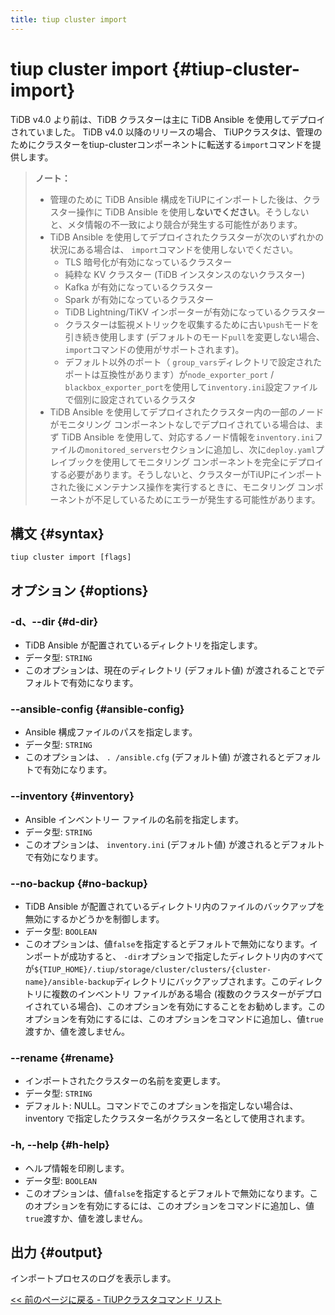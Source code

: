 ```yaml
---
title: tiup cluster import
---
```


# tiup cluster import {#tiup-cluster-import}

TiDB v4.0 より前は、TiDB クラスターは主に TiDB Ansible を使用してデプロイされていました。 TiDB v4.0 以降のリリースの場合、 TiUPクラスタは、管理のためにクラスターをtiup-clusterコンポーネントに転送する`import`コマンドを提供します。

> **ノート：**
>
> -   管理のために TiDB Ansible 構成をTiUPにインポートした後は、クラスター操作に TiDB Ansible を使用し**ないでください**。そうしないと、メタ情報の不一致により競合が発生する可能性があります。
> -   TiDB Ansible を使用してデプロイされたクラスターが次のいずれかの状況にある場合は、 `import`コマンドを使用しないでください。
>     -   TLS 暗号化が有効になっているクラスター
>     -   純粋な KV クラスター (TiDB インスタンスのないクラスター)
>     -   Kafka が有効になっているクラスター
>     -   Spark が有効になっているクラスター
>     -   TiDB Lightning/TiKV インポーターが有効になっているクラスター
>     -   クラスターは監視メトリックを収集するために古い`push`モードを引き続き使用します (デフォルトのモード`pull`を変更しない場合、 `import`コマンドの使用がサポートされます)。
>     -   デフォルト以外のポート（ `group_vars`ディレクトリで設定されたポートは互換性があります）が`node_exporter_port` / `blackbox_exporter_port`を使用して`inventory.ini`設定ファイルで個別に設定されているクラスタ
> -   TiDB Ansible を使用してデプロイされたクラスター内の一部のノードがモニタリング コンポーネントなしでデプロイされている場合は、まず TiDB Ansible を使用して、対応するノード情報を`inventory.ini`ファイルの`monitored_servers`セクションに追加し、次に`deploy.yaml`プレイブックを使用してモニタリング コンポーネントを完全にデプロイする必要があります。そうしないと、クラスターがTiUPにインポートされた後にメンテナンス操作を実行するときに、モニタリング コンポーネントが不足しているためにエラーが発生する可能性があります。

## 構文 {#syntax}

```shell
tiup cluster import [flags]
```

## オプション {#options}

### -d、--dir {#d-dir}

-   TiDB Ansible が配置されているディレクトリを指定します。
-   データ型: `STRING`
-   このオプションは、現在のディレクトリ (デフォルト値) が渡されることでデフォルトで有効になります。

### --ansible-config {#ansible-config}

-   Ansible 構成ファイルのパスを指定します。
-   データ型: `STRING`
-   このオプションは、 `. /ansible.cfg` (デフォルト値) が渡されるとデフォルトで有効になります。

### &#x20;--inventory {#inventory}

-   Ansible インベントリー ファイルの名前を指定します。
-   データ型: `STRING`
-   このオプションは、 `inventory.ini` (デフォルト値) が渡されるとデフォルトで有効になります。

### --no-backup {#no-backup}

-   TiDB Ansible が配置されているディレクトリ内のファイルのバックアップを無効にするかどうかを制御します。
-   データ型: `BOOLEAN`
-   このオプションは、値`false`を指定するとデフォルトで無効になります。インポートが成功すると、 `-dir`オプションで指定したディレクトリ内のすべてが`${TIUP_HOME}/.tiup/storage/cluster/clusters/{cluster-name}/ansible-backup`ディレクトリにバックアップされます。このディレクトリに複数のインベントリ ファイルがある場合 (複数のクラスターがデプロイされている場合)、このオプションを有効にすることをお勧めします。このオプションを有効にするには、このオプションをコマンドに追加し、値`true`渡すか、値を渡しません。

### --rename {#rename}

-   インポートされたクラスターの名前を変更します。
-   データ型: `STRING`
-   デフォルト: NULL。コマンドでこのオプションを指定しない場合は、inventory で指定したクラスター名がクラスター名として使用されます。

### -h, --help {#h-help}

-   ヘルプ情報を印刷します。
-   データ型: `BOOLEAN`
-   このオプションは、値`false`を指定するとデフォルトで無効になります。このオプションを有効にするには、このオプションをコマンドに追加し、値`true`渡すか、値を渡しません。

## 出力 {#output}

インポートプロセスのログを表示します。

[&lt;&lt; 前のページに戻る - TiUPクラスタコマンド リスト](/tiup/tiup-component-cluster.md#command-list)
